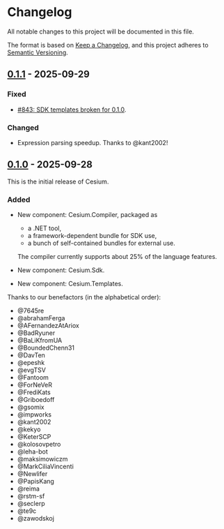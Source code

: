 <!--
SPDX-FileCopyrightText: 2024-2025 Friedrich von Never <friedrich@fornever.me>

SPDX-License-Identifier: MIT
-->

Changelog
=========
All notable changes to this project will be documented in this file.

The format is based on [Keep a Changelog](https://keepachangelog.com/en/1.0.0/), and this project adheres to [Semantic Versioning](https://semver.org/spec/v2.0.0.html).

## [0.1.1] - 2025-09-29
### Fixed
- [#843: SDK templates broken for 0.1.0](https://github.com/ForNeVeR/Cesium/issues/843).

### Changed
- Expression parsing speedup. Thanks to @kant2002!

## [0.1.0] - 2025-09-28
This is the initial release of Cesium.

### Added
- New component: Cesium.Compiler, packaged as
  - a .NET tool,
  - a framework-dependent bundle for SDK use,
  - a bunch of self-contained bundles for external use.

  The compiler currently supports about 25% of the language features.
- New component: Cesium.Sdk.
- New component: Cesium.Templates.

Thanks to our benefactors (in the alphabetical order):
- @7645re
- @abrahamFerga
- @AFernandezAtAriox
- @BadRyuner
- @BaLiKfromUA
- @BoundedChenn31
- @DavTen
- @epeshk
- @evgTSV
- @Fantoom
- @ForNeVeR
- @FrediKats
- @Griboedoff
- @gsomix
- @impworks
- @kant2002
- @kekyo
- @KeterSCP
- @kolosovpetro
- @leha-bot
- @maksimowiczm
- @MarkCiliaVincenti
- @Newlifer
- @PapisKang
- @reima
- @rstm-sf
- @seclerp
- @te9c
- @zawodskoj

[0.1.0]: https://github.com/ForNeVeR/Cesium/releases/tag/v0.1.0
[0.1.1]: https://github.com/ForNeVeR/Cesium/compare/v0.1.0...v0.1.1
[Unreleased]: https://github.com/ForNeVeR/Cesium/compare/v0.1.1...HEAD
